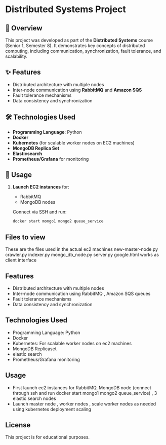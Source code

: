 # Distributed Systems Project

## 📘 Overview

This project was developed as part of the **Distributed Systems** course (Senior 1, Semester 8). It demonstrates key concepts of distributed computing, including communication, synchronization, fault tolerance, and scalability.

## ✨ Features

- Distributed architecture with multiple nodes
- Inter-node communication using **RabbitMQ** and **Amazon SQS**
- Fault tolerance mechanisms
- Data consistency and synchronization

## 🛠️ Technologies Used

- **Programming Language**: Python
- **Docker**
- **Kubernetes** (for scalable worker nodes on EC2 machines)
- **MongoDB Replica Set**
- **Elasticsearch**
- **Prometheus/Grafana** for monitoring

## 🚀 Usage

1. **Launch EC2 instances** for:
   - RabbitMQ
   - MongoDB nodes

   Connect via SSH and run:
   ```bash
   docker start mongo1 mongo2 queue_service

## Files to view
These are the files used in the actual ec2 machines
new-master-node.py
crawler.py
indexer.py
mongo_db_node.py
server.py
google.html works as client interface

## Features

- Distributed architecture with multiple nodes
- Inter-node communication using RabbitMQ , Amazon SQS queues
- Fault tolerance mechanisms
- Data consistency and synchronization


## Technologies Used

- Programming Language: Python
- Docker
- Kubernetes: For scalable worker nodes on ec2 machines
- MongoDB Replicaset
- elastic search 
- Prometheus/Grafana monitoring


## Usage

- First launch ec2 instances for RabbitMQ, MongoDB node (connect through ssh and run docker start mongo1 mongo2 queue_service) , 3 elastic search nodes
- Launch master node , worker nodes , scale worker nodes as needed using kubernetes deployment scaling

## License

This project is for educational purposes.
